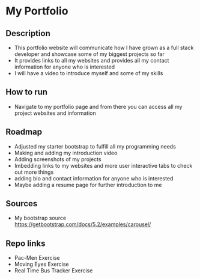 # My Portfolio

## Description

   * This portfolio website will communicate how I have grown as a full stack developer and showcase some of my biggest projects so far
   * It provides links to all my websites and provides all my contact information for anyone who is interested
   * I will have a video to introduce myself and some of my skills

## How to run
   * Navigate to my portfolio page and from there you can access all my project websites and information

## Roadmap

   * Adjusted my starter bootstrap to fulfill all my programming needs
   * Making and adding my introduction video
   * Adding screenshots of my projects
   * Imbedding links to my websites and more user interactive tabs to check out more things
   * adding bio and contact information for anyone who is interested
   * Maybe adding a resume page for further introduction to me

## Sources
  * My bootstrap source https://getbootstrap.com/docs/5.2/examples/carousel/

## Repo links

   * Pac-Men Exercise
    <a href="https://rebeccabuehler.github.io/pac-men/"></a>
   * Moving Eyes Exercise
    <a href="https://rebeccabuehler.github.io/eyes/"></a>
   * Real Time Bus Tracker Exercise
    <a href="https://rebeccabuehler.github.io/Real-Time-Bus-Tracker/"></a>